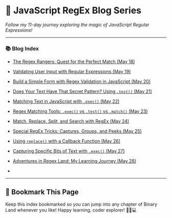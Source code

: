 # 🧠 JavaScript RegEx Blog Series

*Follow my 11-day journey exploring the magic of JavaScript Regular Expressions!*

---

### 📚 Blog Index

- [The Regex Rangers: Quest for the Perfect Match (May 18)](https://agunechemba.github.io/2025/05/18/Javascript-The-Regex-Rangers-Quest-for-the-Perfect-Match.html)

- [Validating User Input with Regular Expressions (May 19)](https://agunechemba.github.io/2025/05/19/Javascript-Regex-Validating-User-Input-with-Regular-Expressions.html)

- [Build a Simple Form with Regex Validation in JavaScript (May 20)](https://agunechemba.github.io/2025/05/20/Build-a-Simple-Form-with-Regex-Validation-in-JavaScript.html)

- [Does Your Text Have That Secret Pattern? Using `.test()` (May 21)](https://agunechemba.github.io/2025/05/21/Javascript-Regular-Expression-Does-Your-Text-Have-That-Secret-Pattern-Using-.test()-in-JavaScript.html)

- [Matching Text in JavaScript with `.exec()` (May 22)](https://agunechemba.github.io/2025/05/22/Regex-Matching-Text-in-JavaScript-with-.exec().html)

- [Regex Matching Tools: `.exec()` vs `.test()` vs `.match()` (May 23)](https://agunechemba.github.io/2025/05/23/Regex-JavaScript-Matching-Tools-.exec()-vs-.test()-vs-.match().html)

- [Match, Replace, Split, and Search with RegEx (May 24)](https://agunechemba.github.io/2025/05/24/JavaScript-Strings-and-RegEx-Match,-Replace,-Split,-and-Search.html)

- [Special RegEx Tricks: Captures, Groups, and Peeks (May 25)](https://agunechemba.github.io/2025/05/25/Mastering-Special-RegEx-Tricks-Captures,-Groups-and-Peeks.html)

- [Using `replace()` with a Callback Function (May 26)](https://agunechemba.github.io/2025/05/26/RegEx-Using-String.replace()-with-a-Callback-Function-in-JavaScript.html)

- [Capturing Specific Bits of Text with `.exec()` (May 27)](https://agunechemba.github.io/2025/05/27/Javascript-RegEx-Capturing-Specific-Bits-of-Text-Using-Regex-and-exec().html)

- [Adventures in Regex Land: My Learning Journey (May 28)](https://agunechemba.github.io/2025/05/28/Adventures-in-Regex-Land-My-Journey-Learning-JavaScript-Patterns.html)

- 
---

## 📌 Bookmark This Page

Keep this index bookmarked so you can jump into any chapter of Binary Land whenever you like!
Happy learning, coder explorer! 🧠💡💻
